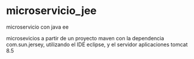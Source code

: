 # microservicio_jee
microservicio con java ee

microsevicios a partir de un proyecto maven con la dependencia com.sun.jersey, utilizando el IDE eclipse, y el servidor aplicaciones tomcat 8.5

